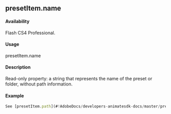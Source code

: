 ## presetItem.name

#### Availability

Flash CS4 Professional.

#### Usage

presetItem.name

#### Description

Read-only property: a string that represents the name of the preset or folder, without path information.

#### Example

```javascript
See [presetItem.path](#!AdobeDocs/developers-animatesdk-docs/master/presetItem_object/presetIte5.md).

```